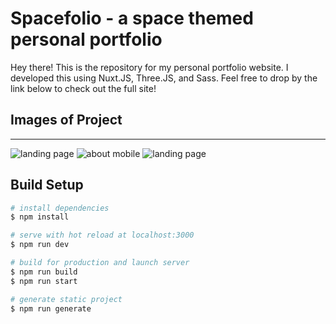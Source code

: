 # Spacefolio - a space themed personal portfolio

Hey there! This is the repository for my personal portfolio website.  I developed this using Nuxt.JS, Three.JS, and Sass. Feel free to drop by the link below to check out the full site!

## Images of Project
---


![landing page](https://i.imgur.com/dybMTCS.png)
![about mobile](https://i.imgur.com/1HhCpTY.png)
![landing page](https://i.imgur.com/lByIZtW.png)


## Build Setup

```bash
# install dependencies
$ npm install

# serve with hot reload at localhost:3000
$ npm run dev

# build for production and launch server
$ npm run build
$ npm run start

# generate static project
$ npm run generate
```